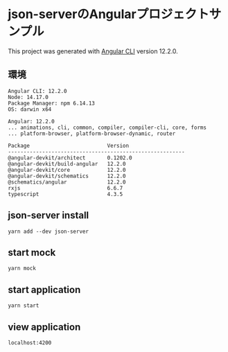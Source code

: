 # json-serverのAngularプロジェクトサンプル

This project was generated with [Angular CLI](https://github.com/angular/angular-cli) version 12.2.0.
## 環境
```
Angular CLI: 12.2.0
Node: 14.17.0
Package Manager: npm 6.14.13
OS: darwin x64

Angular: 12.2.0
... animations, cli, common, compiler, compiler-cli, core, forms
... platform-browser, platform-browser-dynamic, router

Package                         Version
---------------------------------------------------------
@angular-devkit/architect       0.1202.0
@angular-devkit/build-angular   12.2.0
@angular-devkit/core            12.2.0
@angular-devkit/schematics      12.2.0
@schematics/angular             12.2.0
rxjs                            6.6.7
typescript                      4.3.5
```

## json-server install
```
yarn add --dev json-server
```

## start mock
```
yarn mock
```

## start application
```
yarn start
```

## view application
```
localhost:4200
```
